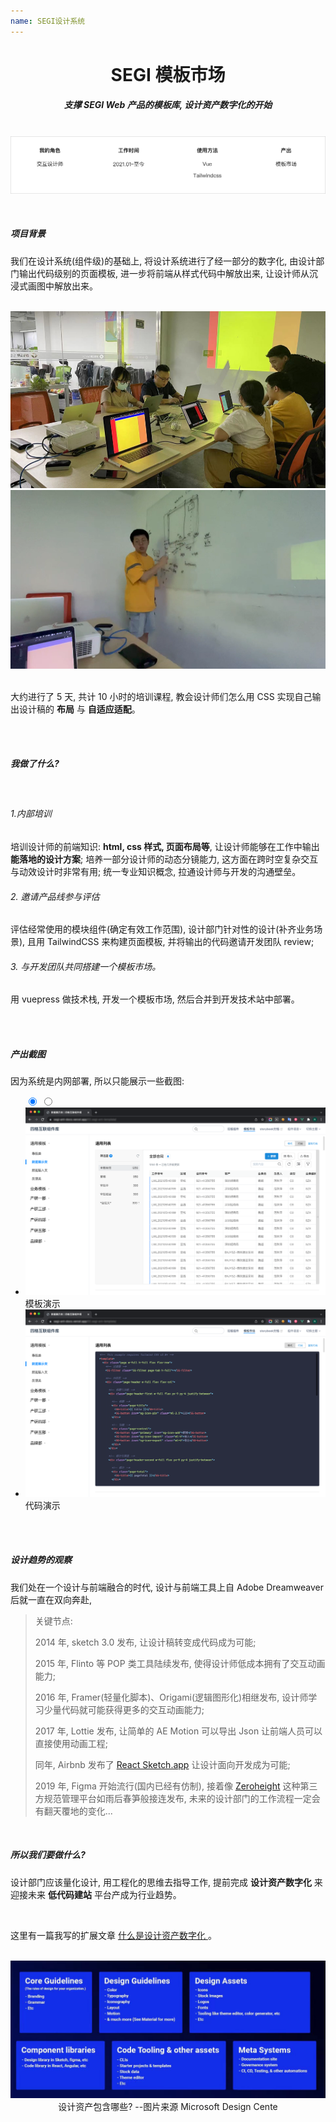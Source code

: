 ```yaml
---
name: SEGI设计系统
---
```


# <center>**<span class=" font-bold ">SEGI</span> 模板市场**</center>

##### <center class="text-gary-500 font-light">支撑 SEGI Web 产品的模板库, 设计资产数字化的开始</center>

<br>
<div style="display: flex; justify-content: center;">
    <img src="../assets/tm/tm.png"/>
</div>
<br>
<br>

##### 项目背景

我们在设计系统(组件级)的基础上, 将设计系统进行了经一部分的数字化, 由设计部门输出代码级别的页面模板, 进一步将前端从样式代码中解放出来, 让设计师从沉浸式画图中解放出来。

<br>

<div class="rounded-lg grid grid-cols-2 gap-10">
  <img src="../assets/tm/tm-12.png" class="border" style="">
  <img src="../assets/tm/tm-11.png" class="border">
</div>

<br>

大约进行了 5 天, 共计 10 小时的培训课程, 教会设计师们怎么用 CSS 实现自己输出设计稿的 **布局** 与 **自适应适配**。

<br>
<br>

##### 我做了什么?

<br>

###### 1.内部培训

培训设计师的前端知识: **html, css 样式, 页面布局等**, 让设计师能够在工作中输出**能落地的设计方案**; 培养一部分设计师的动态分镜能力, 这方面在跨时空复杂交互与动效设计时非常有用; 统一专业知识概念, 拉通设计师与开发的沟通壁垒。

###### 2. 邀请产品线参与评估

评估经常使用的模块组件(确定有效工作范围), 设计部门针对性的设计(补齐业务场景), 且用 TailwindCSS 来构建页面模板, 并将输出的代码邀请开发团队 review;

###### 3. 与开发团队共同搭建一个模板市场。

用 vuepress 做技术栈, 开发一个模板市场, 然后合并到开发技术站中部署。

<br>
<br>

##### 产出截图

因为系统是内网部署, 所以只能展示一些截图:

<ul class="slides rounded-sm">
  <input type="radio" id="control-1" name="control" checked>
  <input type="radio" id="control-2" name="control">
  
  <!--  Left/Right Button  -->
  <div class="navigator slide-1">
    <label for="control-2">
      <div class="fas fa-chevron-left"></div>
    </label>
    <label for="control-2">
      <div class="fas fa-chevron-right"></div>
    </label>
  </div>
  
  <div class="navigator slide-2">
    <label for="control-1">
      <div class="fas fa-chevron-left"></div>
    </label>
    <label for="control-1">
      <div class="fas fa-chevron-right"></div>
    </label>
  </div>
  
  <!--  /Left/Right Button  -->
  <li class="slide">
    <img src="../assets/tm/tm-05.png" class=" absolute w-10/12">
    <span class="text-sm text-white">模板演示</span>
  </li>
  <li class="slide">
    <img src="../assets/tm/tm-06.png" class=" absolute w-10/12">
    <span class="text-sm text-white">代码演示</span>
  </li>

  <div class="controls-visible">
    <label for="control-1"></label>
    <label for="control-2"></label>
  </div>
</ul>
<br>
<br>

##### 设计趋势的观察

我们处在一个设计与前端融合的时代, 设计与前端工具上自 Adobe Dreamweaver 后就一直在双向奔赴,

> 关键节点:
>
> 2014 年, sketch 3.0 发布, 让设计稿转变成代码成为可能;
>
> 2015 年, Flinto 等 POP 类工具陆续发布, 使得设计师低成本拥有了交互动画能力;
>
> 2016 年, Framer(轻量化脚本)、Origami(逻辑图形化)相继发布, 设计师学习少量代码就可能获得更多的交互动画能力;
>
> 2017 年, Lottie 发布, 让简单的 AE Motion 可以导出 Json 让前端人员可以直接使用动画工程;
>
> 同年, Airbnb 发布了 <a href="https://www.zhihu.com/question/59069953/answer/162063303" target="_blank">React Sketch.app</a> 让设计面向开发成为可能;
>
> 2019 年, Figma 开始流行(国内已经有仿制), 接着像 <a href="https://zeroheight.com/" target="_blank">Zeroheight</a> 这种第三方规范管理平台如雨后春笋般接连发布, 未来的设计部门的工作流程一定会有翻天覆地的变化...

<br>

##### 所以我们要做什么?

设计部门应该量化设计, 用工程化的思维去指导工作, 提前完成 **设计资产数字化** 来迎接未来 **低代码建站** 平台产成为行业趋势。

<br>

这里有一篇我写的扩展文章 <a href="https://iodized-samba-a1b.notion.site/246c3e8a9ae240e092bab74c3a2e7678" target="_blank"> 什么是设计资产数字化 </a>。

<br>

<div class=" shadow-lg rounded-lg overflow-hidden">
    <img src="../assets/tm/tm-10.png"> 
</div>
<center class="text-sm text-gray-400 mt-4">设计资产包含哪些? --图片来源 Microsoft Design Cente </center>
<br>
